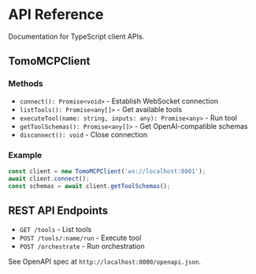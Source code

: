# API Reference

Documentation for TypeScript client APIs.

## TomoMCPClient

### Methods
- `connect(): Promise<void>` - Establish WebSocket connection
- `listTools(): Promise<any[]>` - Get available tools
- `executeTool(name: string, inputs: any): Promise<any>` - Run tool
- `getToolSchemas(): Promise<any[]>` - Get OpenAI-compatible schemas
- `disconnect(): void` - Close connection

### Example
```typescript
const client = new TomoMCPClient('ws://localhost:8001');
await client.connect();
const schemas = await client.getToolSchemas();
```

## REST API Endpoints

- `GET /tools` - List tools
- `POST /tools/:name/run` - Execute tool
- `POST /orchestrate` - Run orchestration

See OpenAPI spec at `http://localhost:8000/openapi.json`. 